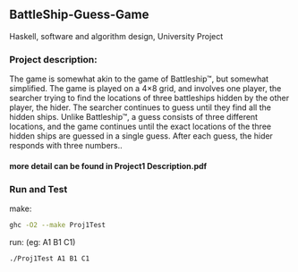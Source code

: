 ## BattleShip-Guess-Game
Haskell, software and algorithm design, University Project 

### Project description: 
The game is somewhat akin to the game of Battleship™, but somewhat simplified. The game is played on a 4×8 grid, and involves one player, the searcher trying to find the locations of three battleships hidden by the other player, the hider. The searcher continues to guess until they find all the hidden ships. Unlike Battleship™, a guess consists of three different locations, and the game continues until the exact locations of the three hidden ships are guessed in a single guess. After each guess, the hider responds with three numbers..
#### more detail can be found in Project1 Description.pdf
### Run and Test

make: 

```sh
ghc -O2 --make Proj1Test
```

run: (eg: A1 B1 C1)

```sh
./Proj1Test A1 B1 C1
```
